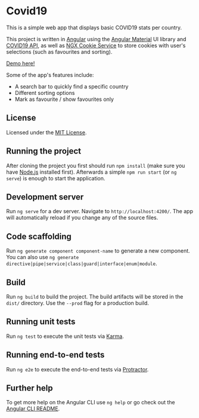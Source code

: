 # Covid19

This is a simple web app that displays basic COVID19 stats per country.

This project is written in [Angular](https://angular.io/) using the [Angular Material](https://material.angular.io/) UI library and [COVID19 API](https://covid19api.com/), as well as [NGX Cookie Service](https://www.npmjs.com/package/ngx-cookie-service) to store cookies with user's selections (such as favourites and sorting).

[Demo here!](https://covid19-jonz.herokuapp.com/)

Some of the app's features include:

* A search bar to quickly find a specific country
* Different sorting options
* Mark as favourite / show favourites only 

## License

Licensed under the [MIT License](LICENSE).

## Running the project

After cloning the project you first should run `npm install` (make sure you have [Node.js](https://nodejs.org/) installed first). Afterwards a simple `npm run start` (or `ng serve`) is enough to start the application.

## Development server

Run `ng serve` for a dev server. Navigate to `http://localhost:4200/`. The app will automatically reload if you change any of the source files.

## Code scaffolding

Run `ng generate component component-name` to generate a new component. You can also use `ng generate directive|pipe|service|class|guard|interface|enum|module`.

## Build

Run `ng build` to build the project. The build artifacts will be stored in the `dist/` directory. Use the `--prod` flag for a production build.

## Running unit tests

Run `ng test` to execute the unit tests via [Karma](https://karma-runner.github.io).

## Running end-to-end tests

Run `ng e2e` to execute the end-to-end tests via [Protractor](http://www.protractortest.org/).

## Further help

To get more help on the Angular CLI use `ng help` or go check out the [Angular CLI README](https://github.com/angular/angular-cli/blob/master/README.md).
